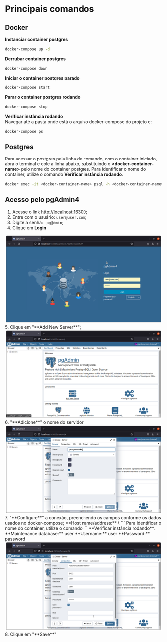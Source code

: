 # Principais comandos

## Docker

**Instanciar container postgres**
```bash
docker-compose up -d
```

**Derrubar container postgres**
```bash
docker-compose down
```

**Iniciar o container postgres parado**
```bash
docker-compose start
```

**Parar o container postgres rodando**
```bash
docker-compose stop
```

**Verificar instância rodando**  
Navegar até a pasta onde está o arquivo docker-compose do projeto e:
```bash
docker-compose ps
```

## Postgres 
 
Para acessar o postgres pela linha de comando, com o container iniciado, abra o terminal e cole a linha abaixo, substituindo o **\<docker-container-name>** pelo nome do container postgres. Para identificar o nome do container, utilize o comando **Verificar instância rodando**.  
  
```bash
docker exec -it <docker-container-name> psql -h <docker-container-name> -U user
```

## Acesso pelo pgAdmin4
1. Acesse o link [http://localhost:16300](http://localhost:16300);
2. Entre com o usuário: ``` user@user.com ```;
3. Digite a senha: ``` pg@dmin```;
4. Clique em **Login**
<img src="./imagens/pgadmin_abertura.png"/>  
5. Clique em "**Add New Server**";
<img src="./imagens/pgamin_add_new_server.png"/>  
6. "**Adicione**" o nome do servidor
<img src="./imagens/pgadmin_general_name.png"/>
7. "**Configure**" a conexão, preenchendo os campos conforme os dados usados no docker-compose;  
   **Host name/address:** \<docker-container-name> ``` Para identificar o nome do container, utilize o comando ``` **Verificar instância rodando**.  
   **Maintenance database:** user  
   **Username:** user  
   **Password:** password  
<img src="./imagens/pgadmin_connection_cfg.png"/>
8. Clique em "**Save**"  
